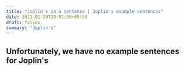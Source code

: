 ```yaml
---
title: "Joplin's in a sentence | Joplin's example sentences"
date: 2021-01-20T19:57:50+05:30
draft: falses
summary: "Joplin's"
---
```

## Unfortunately, we have no example sentences for Joplin's                 
